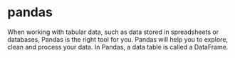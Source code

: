 # pandas

When working with tabular data, such as data stored in spreadsheets or databases, Pandas is the right tool for you. Pandas will help you to explore, clean and process your data. In Pandas, a data table is called a DataFrame.
